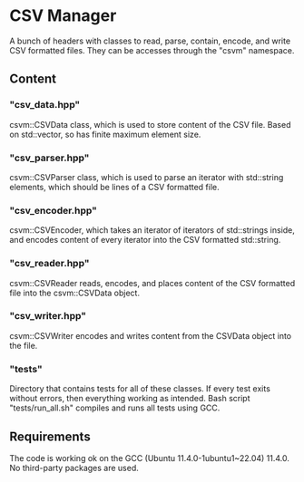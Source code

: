 # CSV Manager

A bunch of headers with classes to read, parse, contain, encode, and write CSV formatted files.
They can be accesses through the "csvm" namespace.


## Content

### "csv_data.hpp"
csvm::CSVData class, which is used to store content of the CSV file.
Based on std::vector, so has finite maximum element size.

### "csv_parser.hpp"
csvm::CSVParser class, which is used to parse an iterator with std::string elements, which should be lines of a CSV formatted file.

### "csv_encoder.hpp"
csvm::CSVEncoder, which takes an iterator of iterators of std::strings inside, and encodes content of every iterator into the CSV formatted std::string.

### "csv_reader.hpp"
csvm::CSVReader reads, encodes, and places content of the CSV formatted file into the csvm::CSVData object.

### "csv_writer.hpp"
csvm::CSVWriter encodes and writes content from the CSVData object into the file.

### "tests"
Directory that contains tests for all of these classes. If every test exits without errors, then everything working as intended.
Bash script "tests/run_all.sh" compiles and runs all tests using GCC.


## Requirements

The code is working ok on the GCC (Ubuntu 11.4.0-1ubuntu1~22.04) 11.4.0.
No third-party packages are used.
